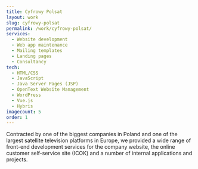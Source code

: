 ```yaml
---
title: Cyfrowy Polsat
layout: work
slug: cyfrowy-polsat
permalink: /work/cyfrowy-polsat/
services:
  - Website development
  - Web app maintenance
  - Mailing templates
  - Landing pages
  - Consultancy
tech:
  - HTML/CSS
  - JavaScript
  - Java Server Pages (JSP)
  - OpenText Website Management
  - WordPress
  - Vue.js
  - Hybris
imagecount: 5
order: 1
---
```


Contracted by one of the biggest companies in Poland and one of the largest satellite television platforms in Europe, we provided a wide range of front-end development services for the company website, the online customer self-service site (ICOK) and a number of internal applications and projects.